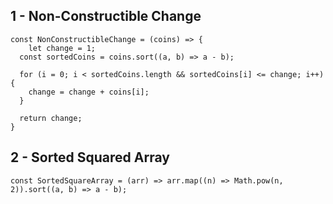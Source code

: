 ## 1 - Non-Constructible Change

```
const NonConstructibleChange = (coins) => {
	let change = 1;
  const sortedCoins = coins.sort((a, b) => a - b);
  
  for (i = 0; i < sortedCoins.length && sortedCoins[i] <= change; i++) {
  	change = change + coins[i];
  }
  
  return change;
}
```

## 2 - Sorted Squared Array

```
const SortedSquareArray = (arr) => arr.map((n) => Math.pow(n, 2)).sort((a, b) => a - b);
```
